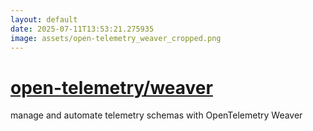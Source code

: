 ```yaml
---
layout: default
date: 2025-07-11T13:53:21.275935
image: assets/open-telemetry_weaver_cropped.png
---
```


# [open-telemetry/weaver](https://github.com/open-telemetry/weaver)

manage and automate telemetry schemas with OpenTelemetry Weaver
